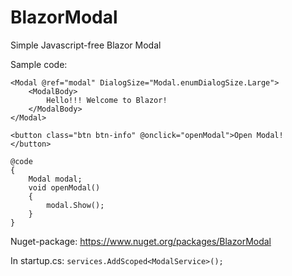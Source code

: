 # BlazorModal

Simple Javascript-free Blazor Modal

Sample code:

```
<Modal @ref="modal" DialogSize="Modal.enumDialogSize.Large">
    <ModalBody>
        Hello!!! Welcome to Blazor!
    </ModalBody>
</Modal>

<button class="btn btn-info" @onclick="openModal">Open Modal! </button>

@code
{
    Modal modal;
    void openModal()
    {
        modal.Show();
    }
}
```


Nuget-package: https://www.nuget.org/packages/BlazorModal

In startup.cs:
`
services.AddScoped<ModalService>();
`



